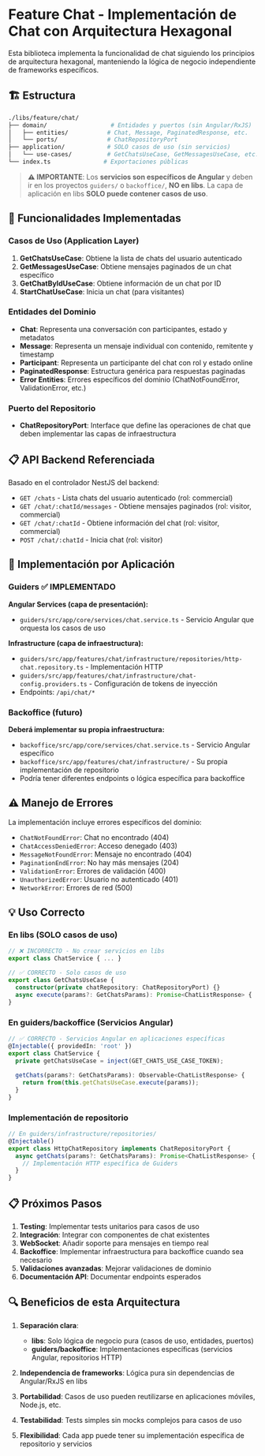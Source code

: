 # Feature Chat - Implementación de Chat con Arquitectura Hexagonal

Esta biblioteca implementa la funcionalidad de chat siguiendo los principios de arquitectura hexagonal, manteniendo la lógica de negocio independiente de frameworks específicos.

## 🏗️ Estructura

```bash
./libs/feature/chat/
├── domain/                  # Entidades y puertos (sin Angular/RxJS)
│   ├── entities/           # Chat, Message, PaginatedResponse, etc.
│   └── ports/              # ChatRepositoryPort
├── application/            # SOLO casos de uso (sin servicios)
│   └── use-cases/          # GetChatsUseCase, GetMessagesUseCase, etc.
└── index.ts               # Exportaciones públicas
```

> **⚠️ IMPORTANTE**: Los **servicios son específicos de Angular** y deben ir en los proyectos `guiders/` o `backoffice/`, **NO en libs**.
> La capa de aplicación en libs **SOLO puede contener casos de uso**.

## 🚀 Funcionalidades Implementadas

### Casos de Uso (Application Layer)

1. **GetChatsUseCase**: Obtiene la lista de chats del usuario autenticado
2. **GetMessagesUseCase**: Obtiene mensajes paginados de un chat específico  
3. **GetChatByIdUseCase**: Obtiene información de un chat por ID
4. **StartChatUseCase**: Inicia un chat (para visitantes)

### Entidades del Dominio

- **Chat**: Representa una conversación con participantes, estado y metadatos
- **Message**: Representa un mensaje individual con contenido, remitente y timestamp
- **Participant**: Representa un participante del chat con rol y estado online
- **PaginatedResponse**: Estructura genérica para respuestas paginadas
- **Error Entities**: Errores específicos del dominio (ChatNotFoundError, ValidationError, etc.)

### Puerto del Repositorio

- **ChatRepositoryPort**: Interface que define las operaciones de chat que deben implementar las capas de infraestructura

## 📋 API Backend Referenciada

Basado en el controlador NestJS del backend:

- `GET /chats` - Lista chats del usuario autenticado (rol: commercial)
- `GET /chat/:chatId/messages` - Obtiene mensajes paginados (rol: visitor, commercial)
- `GET /chat/:chatId` - Obtiene información del chat (rol: visitor, commercial)
- `POST /chat/:chatId` - Inicia chat (rol: visitor)

## 🎯 Implementación por Aplicación

### Guiders ✅ IMPLEMENTADO

**Angular Services (capa de presentación):**
- `guiders/src/app/core/services/chat.service.ts` - Servicio Angular que orquesta los casos de uso

**Infrastructure (capa de infraestructura):**
- `guiders/src/app/features/chat/infrastructure/repositories/http-chat.repository.ts` - Implementación HTTP
- `guiders/src/app/features/chat/infrastructure/chat-config.providers.ts` - Configuración de tokens de inyección
- Endpoints: `/api/chat/*`

### Backoffice (futuro)

**Deberá implementar su propia infraestructura:**
- `backoffice/src/app/core/services/chat.service.ts` - Servicio Angular específico
- `backoffice/src/app/features/chat/infrastructure/` - Su propia implementación de repositorio
- Podría tener diferentes endpoints o lógica específica para backoffice

## ⚠️ Manejo de Errores

La implementación incluye errores específicos del dominio:

- `ChatNotFoundError`: Chat no encontrado (404)
- `ChatAccessDeniedError`: Acceso denegado (403)
- `MessageNotFoundError`: Mensaje no encontrado (404)
- `PaginationEndError`: No hay más mensajes (204)
- `ValidationError`: Errores de validación (400)
- `UnauthorizedError`: Usuario no autenticado (401)
- `NetworkError`: Errores de red (500)

## 💡 Uso Correcto

### En libs (SOLO casos de uso)
```typescript
// ❌ INCORRECTO - No crear servicios en libs
export class ChatService { ... }

// ✅ CORRECTO - Solo casos de uso
export class GetChatsUseCase {
  constructor(private chatRepository: ChatRepositoryPort) {}
  async execute(params?: GetChatsParams): Promise<ChatListResponse> { ... }
}
```

### En guiders/backoffice (Servicios Angular)
```typescript
// ✅ CORRECTO - Servicios Angular en aplicaciones específicas
@Injectable({ providedIn: 'root' })
export class ChatService {
  private getChatsUseCase = inject(GET_CHATS_USE_CASE_TOKEN);
  
  getChats(params?: GetChatsParams): Observable<ChatListResponse> {
    return from(this.getChatsUseCase.execute(params));
  }
}
```

### Implementación de repositorio
```typescript
// En guiders/infrastructure/repositories/
@Injectable()
export class HttpChatRepository implements ChatRepositoryPort {
  async getChats(params?: GetChatsParams): Promise<ChatListResponse> {
    // Implementación HTTP específica de Guiders
  }
}
```

## 📋 Próximos Pasos

1. **Testing**: Implementar tests unitarios para casos de uso
2. **Integración**: Integrar con componentes de chat existentes
3. **WebSocket**: Añadir soporte para mensajes en tiempo real
4. **Backoffice**: Implementar infraestructura para backoffice cuando sea necesario
5. **Validaciones avanzadas**: Mejorar validaciones de dominio
6. **Documentación API**: Documentar endpoints esperados

## 🔍 Beneficios de esta Arquitectura

1. **Separación clara**: 
   - **libs**: Solo lógica de negocio pura (casos de uso, entidades, puertos)
   - **guiders/backoffice**: Implementaciones específicas (servicios Angular, repositorios HTTP)

2. **Independencia de frameworks**: Lógica pura sin dependencias de Angular/RxJS en libs
3. **Portabilidad**: Casos de uso pueden reutilizarse en aplicaciones móviles, Node.js, etc.
4. **Testabilidad**: Tests simples sin mocks complejos para casos de uso
5. **Flexibilidad**: Cada app puede tener su implementación específica de repositorio y servicios